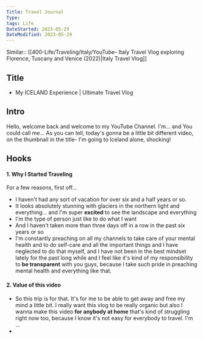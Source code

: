 ```yaml
---
Title: Travel Journal
Type:
tags: Life
DateStarted: 2023-05-29
DateModified: 2023-05-29
---
```

Similar:: [[400-Life/Traveling/Italy/YouTube- Italy Travel Vlog exploring Florence, Tuscany and Venice (2022)|Italy Travel Vlog]]
## Title
- My ICELAND Experience | Ultimate Travel Vlog
## Intro
Hello, welcome back and welcome to my YouTube Channel. I'm... and You could call me... 
As you can tell, today's gonna be a little bit different video, on the thumbnail in the title- 
I'm going to Iceland alone, shocking!
## Hooks
#### 1. Why I Started Traveling
For a few reasons, first off...
- I haven't had any sort of vacation for over six and a half years or so.
- It looks absolutely stunning with glaciers in the northern light and everything... and I'm super **excited** to see the landscape and everything
- I'm the type of person just like to do what I want
- And I haven't taken more than three days off in a row in the past six years or so
- I'm constantly preaching on all my channels to take care of your mental health and to do self-care and all the important things and I have neglected to do that myself, and I have not been in the best mindset lately for the past long while and I feel like it's kind of my responsibility to **be transparent** with you guys, because I take such pride in preaching mental health and everything like that.
#### 2. Value of this video
- So this trip is for that. It's for me to be able to get away and free my mind a little bit. I really want this vlog to be really organic but also I wanna make this video **for anybody at home** that's kind of struggling right now too, because I know it's not easy for everybody to travel. I'm ...
- 
